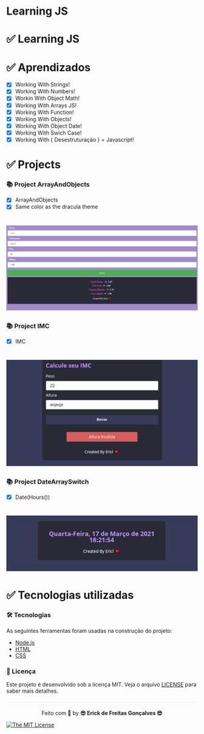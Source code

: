 # Learning JS 
  

 # ✅ Learning JS 
 
  

#  ✅ Aprendizados

- [x] Working With Strings!
- [x] Working With Numbers!
- [x] Workin With Object Math!
- [x] Working With Arrays JS!
- [x] Working With Function!
- [x] Working With Objects!
- [x] Working With Object Date!
- [x] Working With Swich Case!
- [x] Working With { Desestruturação } = Javascript!

# ✅ Projects

### 📚 Project ArrayAndObjects

- [x] ArrayAndObjects
- [x] Same color as the dracula theme 

<h1 align="center">
  <img src=assets/ArrayAndObjects.png />
</h1>

### 📚 Project IMC

- [x] IMC
<h1 align="center">
  <img src=assets/IMC.png />
</h1>

### 📚 Project DateArraySwitch

- [x] Date(Hours())

<h1 align="center">
  <img src=assets/ArrayDateSwitch.gif />
</h1>

# ✅ Tecnologias utilizadas

### 🛠 Tecnologias

As seguintes ferramentas foram usadas na construção do projeto:


- [Node.js](https://nodejs.org/en/)
- [HTML](https://developer.mozilla.org/pt-BR/docs/Web/HTML)
- [CSS](https://www.w3schools.com/css/css_intro.asp)

         

### :memo: Licença

Este projeto é desenvolvido sob a licença MIT. Veja o arquivo [LICENSE](LICENSE.md) para saber mais detalhes.

<p align="center" style="margin-top: 20px; border-top: 1px solid #eee; padding-top: 20px;">Feito com 💙 by <strong>  😎 Erick de Freitas Gonçalves 😎 </strong> </p>

 
[![The MIT License](https://img.shields.io/badge/license-MIT-green.svg?style=flat-square)](http://github.com/jvictorfarias/gobarber/LICENSE.md)

